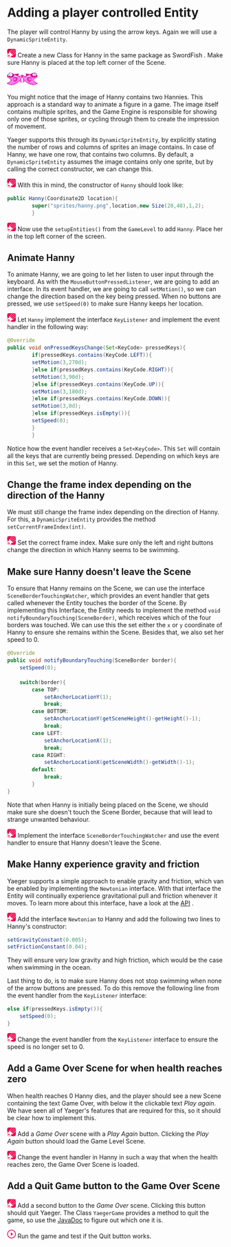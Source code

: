 # Adding a player controlled Entity

The player will control Hanny by using the arrow keys. Again we will use
a `DynamicSpriteEntity`.

![Edit](images/edit.png) Create a new Class for Hanny in the same package as
SwordFish . Make sure Hanny is placed at the top left corner of the Scene.

![Hanny](images/game/hanny.png)

You might notice that the image of Hanny contains two Hannies. This approach is
a standard way to animate a figure in a game. The image itself contains multiple
sprites, and the Game Engine is responsible for showing only one of those
sprites, or cycling through them to create the impression of movement.

Yaeger supports this through its `DynamicSpriteEntity`, by explicitly stating
the number of rows and columns of sprites an image contains. In case of Hanny,
we have one row, that contains two columns. By default, a `DynamicSpriteEntity`
assumes the image contains only one sprite, but by calling the correct
constructor, we can change this.

![Edit](images/edit.png) With this in mind, the constructor of `Hanny` should
look like:

```java
public Hanny(Coordinate2D location){
        super("sprites/hanny.png",location,new Size(20,40),1,2);
        }
```

![Edit](images/edit.png) Now use the `setupEntities()` from the `GameLevel` to
add `Hanny`. Place her in the top left corner of the screen.

## Animate Hanny

To animate Hanny, we are going to let her listen to user input through the
keyboard. As with the
`MouseButtonPressedListener`, we are going to add an interface. In its event
handler, we are going to call
`setMotion()`, so we can change the direction based on the key being pressed.
When no buttons are pressed, we use
`setSpeed(0)` to make sure Hanny keeps her location.

![Edit](images/edit.png) Let `Hanny` implement the interface `KeyListener` and
implement the event handler in the following way:

```java
@Override
public void onPressedKeysChange(Set<KeyCode> pressedKeys){
        if(pressedKeys.contains(KeyCode.LEFT)){
        setMotion(3,270d);
        }else if(pressedKeys.contains(KeyCode.RIGHT)){
        setMotion(3,90d);
        }else if(pressedKeys.contains(KeyCode.UP)){
        setMotion(3,180d);
        }else if(pressedKeys.contains(KeyCode.DOWN)){
        setMotion(3,0d);
        }else if(pressedKeys.isEmpty()){
        setSpeed(0);
        }
        }
```

Notice how the event handler receives a `Set<KeyCode>`. This `Set` will contain
all the keys that are currently being pressed. Depending on which keys are in
this `Set`, we set the motion of Hanny.

## Change the frame index depending on the direction of the Hanny

We must still change the frame index depending on the direction of Hanny. For
this, a `DynamicSpriteEntity`
provides the method ` setCurrentFrameIndex(int)`.

![Edit](images/edit.png) Set the correct frame index. Make sure only the left
and right buttons change the direction in which Hanny seems to be swimming.

## Make sure Hanny doesn't leave the Scene

To ensure that Hanny remains on the Scene, we can use the
interface `SceneBorderTouchingWatcher`, which provides an event handler that
gets called whenever the Entity touches the border of the Scene. By implementing
this Interface, the Entity needs to implement the
method `void notifyBoundaryTouching(SceneBorder)`, which receives which of the
four borders was touched. We can use this the set either the `x` or `y`
coordinate of Hanny to ensure she remains within the Scene. Besides that, we
also set her speed to 0.

```java
@Override
public void notifyBoundaryTouching(SceneBorder border){
    setSpeed(0);

    switch(border){
        case TOP:
            setAnchorLocationY(1);
            break;
        case BOTTOM:
            setAnchorLocationY(getSceneHeight()-getHeight()-1);
            break;
        case LEFT:
            setAnchorLocationX(1);
            break;
        case RIGHT:
            setAnchorLocationX(getSceneWidth()-getWidth()-1);
        default:
            break;
        }
}
```

Note that when Hanny is initially being placed on the Scene, we should make sure
she doesn't touch the Scene Border, because that will lead to strange unwanted
behaviour.

![Edit](images/edit.png) Implement the interface `SceneBorderTouchingWatcher`
and use the event handler to ensure that Hanny doesn't leave the Scene.

## Make Hanny experience gravity and friction

Yaeger supports a simple approach to enable gravity and friction, which van be
enabled by implementing the `Newtonian`
interface. With that interface the Entity will continually experience
gravitational pull and friction whenever it moves. To learn more about this
interface, have a look at
the [API](https://han-yaeger.github.io/yaeger/hanyaeger.api/com/github/hanyaeger/api/engine/entities/entity/motion/Moveable.html)
.

![Edit](images/edit.png) Add the interface `Newtonian` to Hanny and add the
following two lines to Hanny's constructor:

```java
setGravityConstant(0.005);
setFrictionConstant(0.04);
```

They will ensure very low gravity and high friction, which would be the case
when swimming in the ocean.

Last thing to do, is to make sure Hanny does not stop swimming when none of the
arrow buttons are pressed. To do this remove the following line from the event
handler from the `KeyListener` interface:

```java
else if(pressedKeys.isEmpty()){
    setSpeed(0);
}
```

![Edit](images/edit.png) Change the event handler from the `KeyListener`
interface to ensure the speed is no longer set to 0.

## Add a Game Over Scene for when health reaches zero

When health reaches 0 Hanny dies, and the player should see a new Scene
containing the text Game Over, with below it the clickable text *Play again*. We
have seen all of Yaeger's features that are required for this, so it should be
clear how to implement this.

![Edit](images/edit.png) Add a *Game Over* scene with a *Play Again* button.
Clicking the *Play Again* button should load the Game Level Scene.

![Edit](images/edit.png) Change the event handler in Hanny in such a way that
when the health reaches zero, the Game Over Scene is loaded.

## Add a Quit Game button to the Game Over Scene

![Edit](images/edit.png) Add a second button to the *Game Over* scene. Clicking
this button should quit Yaeger. The Class
`YaegerGame` provides a method to quit the game, so use
the [JavaDoc](https://han-yaeger.github.io/yaeger/hanyaeger.api/com/github/hanyaeger/api/engine/YaegerGame.html)
to figure out which one it is.

![Run](images/play.png) Run the game and test if the Quit button works.

